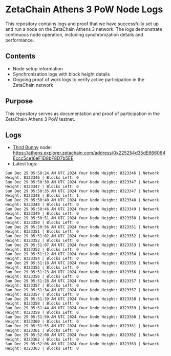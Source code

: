 # ZetaChain Athens 3 PoW Node Logs
This repository contains logs and proof that we have successfully set up and run a node on the ZetaChain Athens 3 network. The logs demonstrate continuous node operation, including synchronization details and performance.

## Contents
- Node setup information
- Synchronization logs with block height details
- Ongoing proof of work logs to verify active participation in the ZetaChain network

## Purpose
This repository serves as documentation and proof of participation in the ZetaChain Athens 3 PoW testnet.

## Logs

- [Third Bunny](https://thirdbunny.xyz/) node: https://athens.explorer.zetachain.com/address/0x225254d35dE666064Eccc5ce16eF1D8bF8D7b5EE
- Latest logs:
```
Sun Dec 29 05:50:24 AM UTC 2024 Your Node Height: 8323346 | Network Height: 8323346 | Blocks Left: 0
Sun Dec 29 05:50:30 AM UTC 2024 Your Node Height: 8323347 | Network Height: 8323347 | Blocks Left: 0
Sun Dec 29 05:50:35 AM UTC 2024 Your Node Height: 8323347 | Network Height: 8323348 | Blocks Left: 1
Sun Dec 29 05:50:40 AM UTC 2024 Your Node Height: 8323348 | Network Height: 8323348 | Blocks Left: 0
Sun Dec 29 05:50:46 AM UTC 2024 Your Node Height: 8323349 | Network Height: 8323349 | Blocks Left: 0
Sun Dec 29 05:50:51 AM UTC 2024 Your Node Height: 8323350 | Network Height: 8323350 | Blocks Left: 0
Sun Dec 29 05:50:56 AM UTC 2024 Your Node Height: 8323351 | Network Height: 8323351 | Blocks Left: 0
Sun Dec 29 05:51:02 AM UTC 2024 Your Node Height: 8323352 | Network Height: 8323352 | Blocks Left: 0
Sun Dec 29 05:51:07 AM UTC 2024 Your Node Height: 8323353 | Network Height: 8323353 | Blocks Left: 0
Sun Dec 29 05:51:12 AM UTC 2024 Your Node Height: 8323354 | Network Height: 8323354 | Blocks Left: 0
Sun Dec 29 05:51:18 AM UTC 2024 Your Node Height: 8323355 | Network Height: 8323355 | Blocks Left: 0
Sun Dec 29 05:51:23 AM UTC 2024 Your Node Height: 8323356 | Network Height: 8323356 | Blocks Left: 0
Sun Dec 29 05:51:28 AM UTC 2024 Your Node Height: 8323357 | Network Height: 8323357 | Blocks Left: 0
Sun Dec 29 05:51:34 AM UTC 2024 Your Node Height: 8323357 | Network Height: 8323357 | Blocks Left: 0
Sun Dec 29 05:51:39 AM UTC 2024 Your Node Height: 8323358 | Network Height: 8323358 | Blocks Left: 0
Sun Dec 29 05:51:44 AM UTC 2024 Your Node Height: 8323359 | Network Height: 8323359 | Blocks Left: 0
Sun Dec 29 05:51:50 AM UTC 2024 Your Node Height: 8323360 | Network Height: 8323360 | Blocks Left: 0
Sun Dec 29 05:51:55 AM UTC 2024 Your Node Height: 8323361 | Network Height: 8323361 | Blocks Left: 0
Sun Dec 29 05:52:00 AM UTC 2024 Your Node Height: 8323362 | Network Height: 8323362 | Blocks Left: 0
Sun Dec 29 05:52:06 AM UTC 2024 Your Node Height: 8323363 | Network Height: 8323363 | Blocks Left: 0
```
